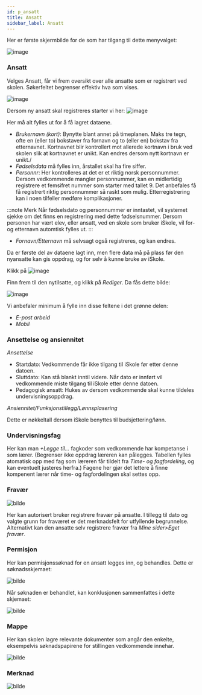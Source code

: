 ```yaml
---
id: p_ansatt
title: Ansatt
sidebar_label: Ansatt
---
```

Her er første skjermbilde for de som har tilgang til dette menyvalget:

![image](https://github.com/user-attachments/assets/0f84cf29-2db9-458a-878d-9fb48eb5289a)

### Ansatt

Velges Ansatt, får vi frem oversikt over alle ansatte som er registrert ved skolen. Søkerfeltet begrenser effektiv hva som vises.

![image](https://github.com/user-attachments/assets/222d614f-2ff1-451d-ad3b-c4b0f19b48c9)

Dersom ny ansatt skal registreres starter vi her:
![image](https://github.com/user-attachments/assets/96fca24a-8326-4373-a26e-eac0cfaac6a9)

Her må alt fylles ut for å få lagret dataene.
- _Brukernavn (kort)_: Bynytte blant annet på timeplanen. Maks tre tegn, ofte en (eller to) bokstaver fra fornavn og to (eller en) bokstav fra etternavnet. Kortnavnet blir kontrollert mot allerede kortnavn i bruk ved skolen slik at kortnavnet er unikt. Kan endres dersom nytt kortnavn er unikt./
- _Fødselsdata_ må fylles inn, årstallet skal ha fire siffer.
- _Personnr_: Her kontrolleres at det er et riktig norsk personnummer. Dersom vedkommende mangler personnummer, kan en midlertidig registrere et femsifret nummer som starter med tallet 9. Det anbefales få få registrert riktig personnummer så raskt som mulig. Etterregistrering kan i noen tilfeller medføre komplikasjoner.

:::note Merk
Når fødselsdato og personnummer er inntastet, vil systemet sjekke om det finns en registrering med dette fødselsnummer. Dersom personen har vært elev, eller ansatt, ved en skole som bruker iSkole, vil for- og etternavn automtisk fylles ut.
:::

- _Fornavn/Etternavn_ må selvsagt også registreres, og kan endres.

Da er første del av dataene lagt inn, men flere data må på plass før den nyansatte kan gis oppdrag, og for selv å  kunne bruke av iSkole.

Klikk på ![image](https://github.com/user-attachments/assets/7dae50c6-0c7b-4133-a0f1-5251518ad852)

Finn frem til den nytilsatte, og klikk på _Rediger_. Da fås dette bilde:

![image](https://github.com/user-attachments/assets/394cfa0f-081d-4c98-8f72-d1fbcebfc272)

Vi anbefaler minimum å fylle inn disse feltene i det grønne delen:
- _E-post arbeid_
- _Mobil_

### Ansettelse og ansiennitet

_Ansettelse_
- Startdato: Vedkommende får ikke tilgang til iSkole før etter denne datoen.
- Sluttdato: Kan stå blankt inntil videre. Når dato er innført vil vedkommende miste tilgang til iSkole etter denne datoen. 
- Pedagogisk ansatt: Hukes av dersom vedkommende skal kunne tildeles undervisningsoppdrag.

_Ansiennitet/Funksjonstillegg/Lønnsplasering_

Dette er nøkkeltall dersom iSkole benyttes til budsjettering/lønn.


### Undervisningsfag

Her kan man _+Legge til..._ fagkoder som vedkommende har kompetanse i som lærer. (Begrenser ikke oppdrag læreren kan pålegges. Tabellen fylles atomatisk opp med fag som læreren får tildelt fra _Time- og fagfordeling_, og kan eventuelt justeres herfra.) Fagene her gjør det lettere å finne kompenent lærer når time- og fagfordelingen skal settes opp.

### Fravær

![bilde](https://github.com/user-attachments/assets/4e716a19-1c6f-4716-af5f-d4d4b6838682)

Her kan autorisert bruker registrere fravær på ansatte.  I tillegg til dato og valgte grunn for fraværet er det merknadsfelt for utfyllende begrunnelse. Alternativt kan den ansatte selv registrere fravær fra _Mine sider>Eget fravær_.

### Permisjon

Her kan permisjonssøknad for en ansatt legges inn, og behandles. Dette er søknadsskjemaet:

![bilde](https://github.com/user-attachments/assets/702fc3d5-94b0-401e-8a96-f49b54c00fa6)

Når søknaden er behandlet, kan konklusjonen sammenfattes i dette skjemaet:

![bilde](https://github.com/user-attachments/assets/9a64adaa-69c3-4e0f-b86a-fb82e5a38431)

### Mappe

Her kan skolen lagre relevante dokumenter som angår den enkelte, eksempelvis søknadspapirene for stillingen vedkommende innehar.

![bilde](https://github.com/user-attachments/assets/33f4dd25-8bdc-40ed-9565-7e1fa91e8055)

### Merknad

![bilde](https://github.com/user-attachments/assets/148e23ff-bfed-4ad0-a608-fdd4cf9e54f4)








